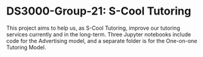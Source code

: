 # DS3000-Group-21: S-Cool Tutoring
This project aims to help us, as S-Cool Tutoring, improve our tutoring services currently and in the long-term. Three Jupyter notebooks include code for the Advertising model, and a separate folder is for the One-on-one Tutoring Model.  
